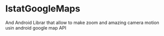 # IstatGoogleMaps
And Android Librar that allow to make zoom and amazing camera motion usin android google map API

